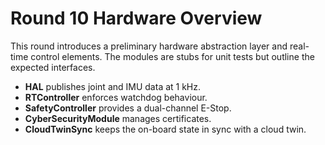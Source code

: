 # Round 10 Hardware Overview

This round introduces a preliminary hardware abstraction layer and real-time
control elements.  The modules are stubs for unit tests but outline the
expected interfaces.

* **HAL** publishes joint and IMU data at 1&nbsp;kHz.
* **RTController** enforces watchdog behaviour.
* **SafetyController** provides a dual-channel E-Stop.
* **CyberSecurityModule** manages certificates.
* **CloudTwinSync** keeps the on-board state in sync with a cloud twin.
